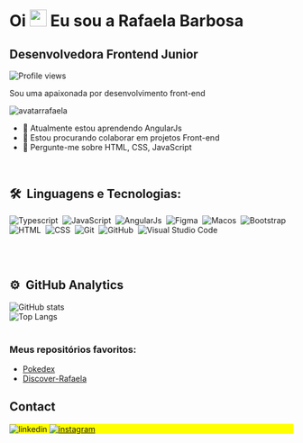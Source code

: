 <h1 align="left">Oi <img src="https://gist.githubusercontent.com/arunprakashpj/48aa20057048b46c6f9ba9d114a8b76f/raw/69a9d496f651091a509ea8d9913c4aef5c419afb/Hi.gif" height="30px"> Eu sou a Rafaela Barbosa</h1>
<h2>Desenvolvedora Frontend Junior</h2>
<p align="left"> 
<img src="https://komarev.com/ghpvc/?username=zLordelo&color=green" alt="Profile views" /></p>

<p align="left">Sou uma apaixonada por desenvolvimento front-end </p>

![avatarrafaela](https://imgur.com/a/FSvY4to)

- 🌱 Atualmente estou aprendendo AngularJs
- 👯 Estou procurando colaborar em projetos Front-end
- 💬 Pergunte-me sobre HTML, CSS, JavaScript
<br>

## 🛠 &nbsp;Linguagens e Tecnologias:

![Typescript](https://img.shields.io/badge/-Typescript-05122A?style=flat&logo=Typescript)&nbsp;
![JavaScript](https://img.shields.io/badge/-JavaScript-05122A?style=flat&logo=javascript)&nbsp;
![AngularJs](https://img.shields.io/badge/-AngularJs-05122A?style=flat&logo=AngulaJs)&nbsp;
![Figma](https://img.shields.io/badge/-Figma-05122A?style=flat&logo=Figma)&nbsp;
![Macos](https://img.shields.io/badge/-Macos-05122A?style=flat&logo=Macos)&nbsp;
![Bootstrap](https://img.shields.io/badge/-Bootstrap-05122A?style=flat&logo=Bootstrap)&nbsp;
![HTML](https://img.shields.io/badge/-HTML-05122A?style=flat&logo=HTML5)&nbsp;
![CSS](https://img.shields.io/badge/-CSS-05122A?style=flat&logo=CSS3&logoColor=1572B6)&nbsp;
![Git](https://img.shields.io/badge/-Git-05122A?style=flat&logo=git)&nbsp;
![GitHub](https://img.shields.io/badge/-GitHub-05122A?style=flat&logo=github)&nbsp;
![Visual Studio Code](https://img.shields.io/badge/-Visual%20Studio%20Code-05122A?style=flat&logo=visual-studio-code&logoColor=007ACC)&nbsp;

<br><br>

## ⚙️ &nbsp;GitHub Analytics

![GitHub stats](https://github-readme-stats.vercel.app/api?username=Rafaela3613&show_icons=true&theme=radical)
<br>![Top Langs](https://github-readme-stats.vercel.app/api/top-langs?username=Rafaela3613&&layout=compact&langs_count=8&card_width=320&theme=radical)
<br><br>

### Meus repositórios favoritos:

- [Pokedex](https://github.com/Rafaela3613/pokedex.gitb-skills)
- [Discover-Rafaela](https://github.com/Rafaela3613/Discover-Rafaela.git)

## Contact

<p align="left" style="background:yellow">
<target="_blank">
  <img align="center" src="https://img.shields.io/badge/LinkedIn-0077B5?style=for-the-badge&logo=linkedin&logoColor=white)](https://www.linkedin.com/in/rafaela-barbosa-248043294/)" alt="linkedin"/>
</a>
<a href= target="_blank">
 <img align="center" src="https://img.shields.io/badge/Instagram-E4405F?style=for-the-badge&logo=instagram&logoColor=white)](https://www.instagram.com/rafaela.r.barbosa_/" alt="instagram"/>
</a>
</p>


